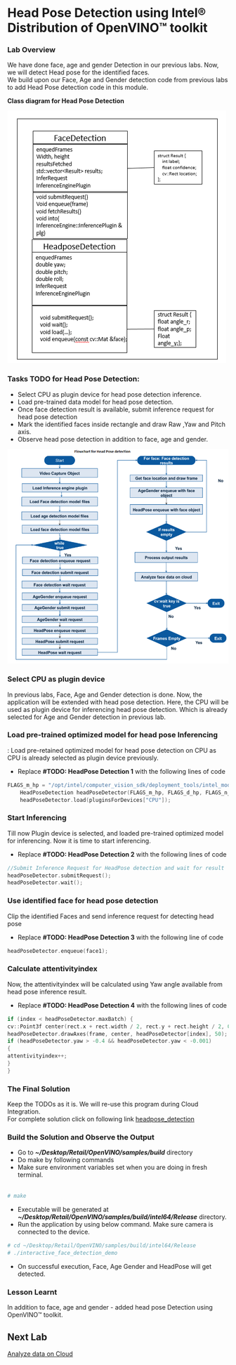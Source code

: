 # Head Pose Detection using Intel® Distribution of  OpenVINO™ toolkit
### Lab Overview
We have done face, age and gender Detection in our previous labs. Now, we will detect Head pose for the identified faces.    
We build upon our Face, Age and Gender detection code from previous labs to add Head Pose detection code in this module.

**Class diagram for Head Pose Detection**

![](images/Headpose_Class.png)

### Tasks TODO for Head Pose Detection:
-	Select CPU as plugin device for head pose detection inference.
-	Load pre-trained data model for head pose detection.
-	Once face detection result is available, submit inference request for head pose detection
-	Mark the identified faces inside rectangle and draw Raw ,Yaw and Pitch axis.
-	Observe head pose detection in addition to face, age and gender.

![](images/Headpose_flowchart.png)



### Select CPU as plugin device
In previous labs,  Face, Age and Gender detection is done. Now, the application will be extended with head pose detection. Here, the CPU will be used as plugin device for inferencing head pose detection. Which is already selected for Age and Gender detection in previous lab.

### Load pre-trained optimized model for head pose Inferencing
:  Load pre-retained optimized model for head pose detection on CPU as CPU is already selected as plugin device previously.
- Replace **#TODO: HeadPose Detection 1** with the following lines of code

```cpp
FLAGS_m_hp = "/opt/intel/computer_vision_sdk/deployment_tools/intel_models/head-pose-estimation-adas-0001/FP32/head-pose-estimation-adas-0001.xml";
  	HeadPoseDetection headPoseDetector(FLAGS_m_hp, FLAGS_d_hp, FLAGS_n_hp, FLAGS_dyn_hp, FLAGS_async);
	headPoseDetector.load(pluginsForDevices["CPU"]);


```

### Start Inferencing
Till now Plugin device is selected, and loaded pre-trained optimized model for inferencing. Now it is time to start inferencing.
- Replace **#TODO: HeadPose Detection 2** with the following lines of code

```cpp
//Submit Inference Request for HeadPose detection and wait for result
headPoseDetector.submitRequest();
headPoseDetector.wait();

```

### Use identified face for head pose detection
Clip the identified Faces and send inference request for detecting head pose
- Replace **#TODO: HeadPose Detection 3** with the following line of code

```cpp
headPoseDetector.enqueue(face1);

```

### Calculate attentivityindex
Now, the attentivityindex will be calculated using Yaw angle available from head pose inference result.
- Replace **#TODO: HeadPose Detection 4** with the following lines of code

```cpp
if (index < headPoseDetector.maxBatch) {
cv::Point3f center(rect.x + rect.width / 2, rect.y + rect.height / 2, 0);
headPoseDetector.drawAxes(frame, center, headPoseDetector[index], 50);
if (headPoseDetector.yaw > -0.4 && headPoseDetector.yaw < -0.001)
{
attentivityindex++;
}
}

 ```

### The Final Solution

Keep the TODOs as it is. We will re-use this program during Cloud Integration.     
For complete solution click on following link [headpose_detection](./solutions/Headposedetection.md)

### Build the Solution and Observe the Output

- Go to ***~/Desktop/Retail/OpenVINO/samples/build***  directory
- Do  make by following commands   
- Make sure environment variables set when you are doing in fresh terminal.

```bash

# make

```

- Executable will be generated at ***~/Desktop/Retail/OpenVINO/samples/build/intel64/Release*** directory.
- Run the application by using below command. Make sure camera is connected to the device.

```bash
# cd ~/Desktop/Retail/OpenVINO/samples/build/intel64/Release
# ./interactive_face_detection_demo
 ```


- On successful execution, Face, Age  Gender and HeadPose will get detected.

### Lesson Learnt
In addition to face, age and gender - added head pose Detection using  OpenVINO™ toolkit.

## Next Lab
[Analyze data on Cloud](./Analyse_face_data_on_cloud.md)

